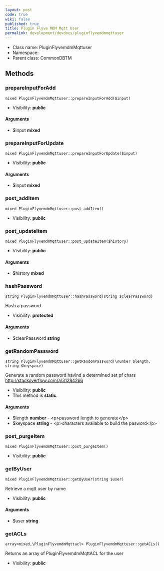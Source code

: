 ```yaml
---
layout: post
code: true
wiki: false
published: true
title: Plugin Flyve MDM Mqtt User
permalink: development/devdocs/pluginflyvemdmmqttuser
---
```


* Class name: PluginFlyvemdmMqttuser
* Namespace: 
* Parent class: CommonDBTM







Methods
-------


### prepareInputForAdd

    mixed PluginFlyvemdmMqttuser::prepareInputForAdd($input)





* Visibility: **public**


#### Arguments
* $input **mixed**



### prepareInputForUpdate

    mixed PluginFlyvemdmMqttuser::prepareInputForUpdate($input)





* Visibility: **public**


#### Arguments
* $input **mixed**



### post_addItem

    mixed PluginFlyvemdmMqttuser::post_addItem()





* Visibility: **public**




### post_updateItem

    mixed PluginFlyvemdmMqttuser::post_updateItem($history)





* Visibility: **public**


#### Arguments
* $history **mixed**



### hashPassword

    string PluginFlyvemdmMqttuser::hashPassword(string $clearPassword)

Hash a password



* Visibility: **protected**


#### Arguments
* $clearPassword **string**



### getRandomPassword

    string PluginFlyvemdmMqttuser::getRandomPassword(\number $length, string $keyspace)

Generate a random password havind a determined set pf chars
http://stackoverflow.com/a/31284266



* Visibility: **public**
* This method is **static**.


#### Arguments
* $length **number** - &lt;p&gt;password length to generate&lt;/p&gt;
* $keyspace **string** - &lt;p&gt;characters available to build the pasword&lt;/p&gt;



### post_purgeItem

    mixed PluginFlyvemdmMqttuser::post_purgeItem()





* Visibility: **public**




### getByUser

    mixed PluginFlyvemdmMqttuser::getByUser(string $user)

Retrieve a mqtt user by name



* Visibility: **public**


#### Arguments
* $user **string**



### getACLs

    array<mixed,\PluginFlyvemdmMqttacl> PluginFlyvemdmMqttuser::getACLs()

Returns an array of PluginFlyvemdmMqttACL for the user



* Visibility: **public**



